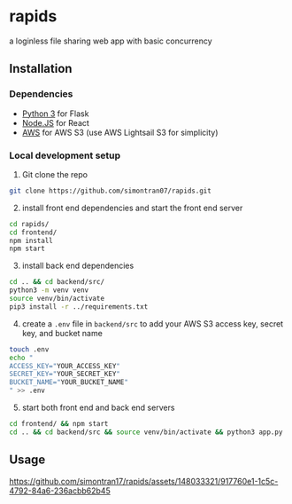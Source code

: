 # rapids

a loginless file sharing web app with basic concurrency

## Installation

### Dependencies

- [Python 3](https://www.python.org/downloads/) for Flask
- [Node.JS](https://nodejs.org/en) for React
- [AWS](https://aws.amazon.com/) for AWS S3 (use AWS Lightsail S3 for simplicity)

### Local development setup

1. Git clone the repo
```sh
git clone https://github.com/simontran07/rapids.git
```
2. install front end dependencies and start the front end server
```sh
cd rapids/
cd frontend/
npm install
npm start
```

3. install back end dependencies
```sh
cd .. && cd backend/src/
python3 -m venv venv
source venv/bin/activate
pip3 install -r ../requirements.txt
```

4. create a `.env` file in `backend/src` to add your AWS S3 access key, secret key, and bucket name
```sh
touch .env
echo "
ACCESS_KEY="YOUR_ACCESS_KEY"
SECRET_KEY="YOUR_SECRET_KEY"
BUCKET_NAME="YOUR_BUCKET_NAME"
" >> .env
```

5. start both front end and back end servers
```sh
cd frontend/ && npm start
cd .. && cd backend/src && source venv/bin/activate && python3 app.py
```

## Usage

https://github.com/simontran17/rapids/assets/148033321/917760e1-1c5c-4792-84a6-236acbb62b45
